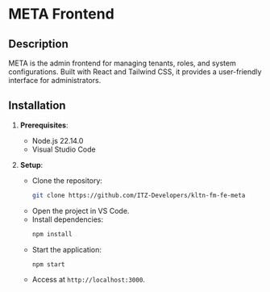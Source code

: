 # META Frontend

## Description
META is the admin frontend for managing tenants, roles, and system configurations. Built with React and Tailwind CSS, it provides a user-friendly interface for administrators.

## Installation
1. **Prerequisites**:
   - Node.js 22.14.0
   - Visual Studio Code

2. **Setup**:
   - Clone the repository:  
     ```bash
     git clone https://github.com/ITZ-Developers/kltn-fm-fe-meta
     ```
   - Open the project in VS Code.
   - Install dependencies:  
     ```bash
     npm install
     ```
   - Start the application:  
     ```bash
     npm start
     ```
   - Access at `http://localhost:3000`.